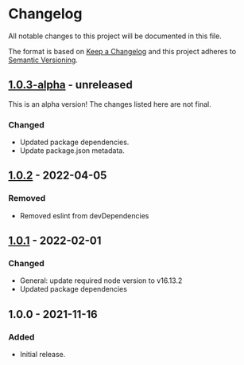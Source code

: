 # Changelog

All notable changes to this project will be documented in this file.

The format is based on [Keep a Changelog](https://keepachangelog.com/en/1.0.0/)
and this project adheres to [Semantic Versioning](https://semver.org/spec/v2.0.0.html).

## [1.0.3-alpha] - unreleased

This is an alpha version! The changes listed here are not final.

### Changed
- Updated package dependencies.
- Update package.json metadata.

## [1.0.2] - 2022-04-05
### Removed
- Removed eslint from devDependencies

## [1.0.1] - 2022-02-01
### Changed
- General: update required node version to v16.13.2
- Updated package dependencies

## 1.0.0 - 2021-11-16
### Added
- Initial release.

[1.0.3-alpha]: https://github.com/Automattic/eslint-config-target-es/compare/1.0.2...1.0.3-alpha
[1.0.2]: https://github.com/Automattic/eslint-config-target-es/compare/1.0.1...1.0.2
[1.0.1]: https://github.com/Automattic/eslint-config-target-es/compare/1.0.0...1.0.1
